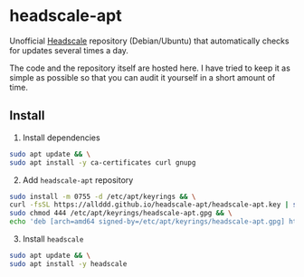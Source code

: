 # headscale-apt

Unofficial [Headscale](https://headscale.net) repository (Debian/Ubuntu) that automatically checks for updates several times a day.

The code and the repository itself are hosted here.
I have tried to keep it as simple as possible so that you can audit it yourself in a short amount of time.

## Install

1. Install dependencies
```sh
sudo apt update && \
sudo apt install -y ca-certificates curl gnupg
```

2. Add `headscale-apt` repository
```sh
sudo install -m 0755 -d /etc/apt/keyrings && \
curl -fsSL https://allddd.github.io/headscale-apt/headscale-apt.key | sudo gpg --dearmor -o /etc/apt/keyrings/headscale-apt.gpg && \
sudo chmod 444 /etc/apt/keyrings/headscale-apt.gpg && \
echo 'deb [arch=amd64 signed-by=/etc/apt/keyrings/headscale-apt.gpg] https://allddd.github.io/headscale-apt/ stable main' | sudo tee /etc/apt/sources.list.d/headscale-apt.list
```

3. Install `headscale`
```sh
sudo apt update && \
sudo apt install -y headscale
```
